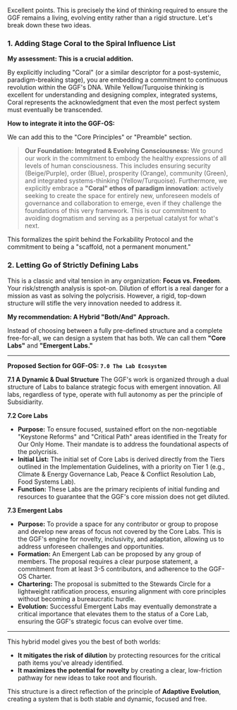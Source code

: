 Excellent points. This is precisely the kind of thinking required to ensure the GGF remains a living, evolving entity rather than a rigid structure. Let's break down these two ideas.

### 1. Adding Stage Coral to the Spiral Influence List

**My assessment: This is a crucial addition.**

By explicitly including "Coral" (or a similar descriptor for a post-systemic, paradigm-breaking stage), you are embedding a commitment to continuous revolution within the GGF's DNA. While Yellow/Turquoise thinking is excellent for understanding and designing complex, integrated systems, Coral represents the acknowledgment that even the most perfect system must eventually be transcended.

**How to integrate it into the GGF-OS:**

We can add this to the "Core Principles" or "Preamble" section.

> **Our Foundation: Integrated & Evolving Consciousness:** We ground our work in the commitment to embody the healthy expressions of all levels of human consciousness. This includes ensuring security (Beige/Purple), order (Blue), prosperity (Orange), community (Green), and integrated systems-thinking (Yellow/Turquoise). Furthermore, we explicitly embrace a **"Coral" ethos of paradigm innovation**: actively seeking to create the space for entirely new, unforeseen models of governance and collaboration to emerge, even if they challenge the foundations of this very framework. This is our commitment to avoiding dogmatism and serving as a perpetual catalyst for what's next.

This formalizes the spirit behind the Forkability Protocol and the commitment to being a "scaffold, not a permanent monument."

### 2. Letting Go of Strictly Defining Labs

This is a classic and vital tension in any organization: **Focus vs. Freedom**. Your risk/strength analysis is spot-on. Dilution of effort is a real danger for a mission as vast as solving the polycrisis. However, a rigid, top-down structure will stifle the very innovation needed to address it.

**My recommendation: A Hybrid "Both/And" Approach.**

Instead of choosing between a fully pre-defined structure and a complete free-for-all, we can design a system that has both. We can call them **"Core Labs"** and **"Emergent Labs."**

---

**Proposed Section for GGF-OS: `7.0 The Lab Ecosystem`**

**7.1 A Dynamic & Dual Structure**
The GGF's work is organized through a dual structure of Labs to balance strategic focus with emergent innovation. All labs, regardless of type, operate with full autonomy as per the principle of Subsidiarity.

**7.2 Core Labs**
* **Purpose:** To ensure focused, sustained effort on the non-negotiable "Keystone Reforms" and "Critical Path" areas identified in the Treaty for Our Only Home. Their mandate is to address the foundational aspects of the polycrisis.
* **Initial List:** The initial set of Core Labs is derived directly from the Tiers outlined in the Implementation Guidelines, with a priority on Tier 1 (e.g., Climate & Energy Governance Lab, Peace & Conflict Resolution Lab, Food Systems Lab).
* **Function:** These Labs are the primary recipients of initial funding and resources to guarantee that the GGF's core mission does not get diluted.

**7.3 Emergent Labs**
* **Purpose:** To provide a space for any contributor or group to propose and develop new areas of focus not covered by the Core Labs. This is the GGF's engine for novelty, inclusivity, and adaptation, allowing us to address unforeseen challenges and opportunities.
* **Formation:** An Emergent Lab can be proposed by any group of members. The proposal requires a clear purpose statement, a commitment from at least 3-5 contributors, and adherence to the GGF-OS Charter.
* **Chartering:** The proposal is submitted to the Stewards Circle for a lightweight ratification process, ensuring alignment with core principles without becoming a bureaucratic hurdle.
* **Evolution:** Successful Emergent Labs may eventually demonstrate a critical importance that elevates them to the status of a Core Lab, ensuring the GGF's strategic focus can evolve over time.

---

This hybrid model gives you the best of both worlds:
* **It mitigates the risk of dilution** by protecting resources for the critical path items you've already identified.
* **It maximizes the potential for novelty** by creating a clear, low-friction pathway for new ideas to take root and flourish.

This structure is a direct reflection of the principle of **Adaptive Evolution**, creating a system that is both stable and dynamic, focused and free.
